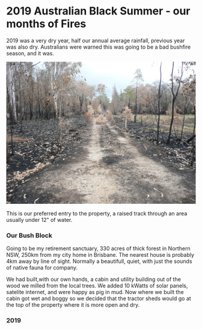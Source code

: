 # 2019 Australian Black Summer - our months of Fires


2019 was a very dry year, half our annual average rainfall, previous year was also dry.  Australians were warned this was going to be a bad bushfire season, and it was.


![ourRoad](https://github.com/mackelec/SolarUte/blob/master/The_Story/Bush_Fires/images/P1060711.JPG)


This is our preferred entry to the property, a raised track through an area usually under 12" of water.

### Our Bush Block

Going to be my retirement sanctuary, 330 acres of thick forest in Northern NSW, 250km from my city home in Brisbane.  The nearest house is probably 4km away by line of sight.  Normally a beautifull, quiet, with just the sounds of native fauna for company.  

We had built,with our own hands, a cabin and utility building out of the wood we milled from the local trees.  We added 10 kWatts of solar panels, satelite internet, and were happy as pig in mud.  Now where we built the cabin got wet and boggy so we decided that the tractor sheds would go at the top of the property where it is more open and dry.

###  2019




